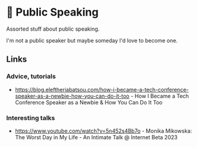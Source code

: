 # 🎤 Public Speaking

Assorted stuff about public speaking.

I'm not a public speaker but maybe someday I'd love to become one.

## Links

### Advice, tutorials

- https://blog.eleftheriabatsou.com/how-i-became-a-tech-conference-speaker-as-a-newbie-how-you-can-do-it-too - How I Became a Tech Conference Speaker as a Newbie & How You Can Do It Too

### Interesting talks

- https://www.youtube.com/watch?v=5n452s4Bb7o - Monika Mikowska: The Worst Day in My Life - An Intimate Talk @ Internet Beta 2023
